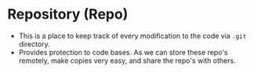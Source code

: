 # Repository (Repo)

* This is a place to keep track of every modification to the code via `.git` directory. 
* Provides protection to code bases. As we can store these repo's remotely, make copies very easy, and share the repo's with others.